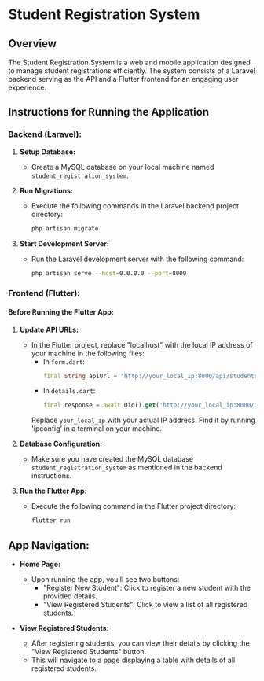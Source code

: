 # Student Registration System

## Overview

The Student Registration System is a web and mobile application designed to manage student registrations efficiently. The system consists of a Laravel backend serving as the API and a Flutter frontend for an engaging user experience.

## Instructions for Running the Application

### Backend (Laravel):

1. **Setup Database:**
   - Create a MySQL database on your local machine named `student_registration_system`.

2. **Run Migrations:**
   - Execute the following commands in the Laravel backend project directory:
     ```bash
     php artisan migrate
     ```

3. **Start Development Server:**
   - Run the Laravel development server with the following command:
     ```bash
     php artisan serve --host=0.0.0.0 --port=8000
     ```

### Frontend (Flutter):

#### Before Running the Flutter App:

1. **Update API URLs:**
   - In the Flutter project, replace "localhost" with the local IP address of your machine in the following files:
     - In `form.dart`:
       ```dart
       final String apiUrl = "http://your_local_ip:8000/api/students/";
       ```
     - In `details.dart`:
       ```dart
       final response = await Dio().get('http://your_local_ip:8000/api/students');
       ```
     Replace `your_local_ip` with your actual IP address. Find it by running 'ipconfig' in a terminal on your machine.

2. **Database Configuration:**
   - Make sure you have created the MySQL database `student_registration_system` as mentioned in the backend instructions.

3. **Run the Flutter App:**
   - Execute the following command in the Flutter project directory:
     ```bash
     flutter run
     ```

## App Navigation:

- **Home Page:**
  - Upon running the app, you'll see two buttons:
    - "Register New Student": Click to register a new student with the provided details.
    - "View Registered Students": Click to view a list of all registered students.

- **View Registered Students:**
  - After registering students, you can view their details by clicking the "View Registered Students" button.
  - This will navigate to a page displaying a table with details of all registered students.
